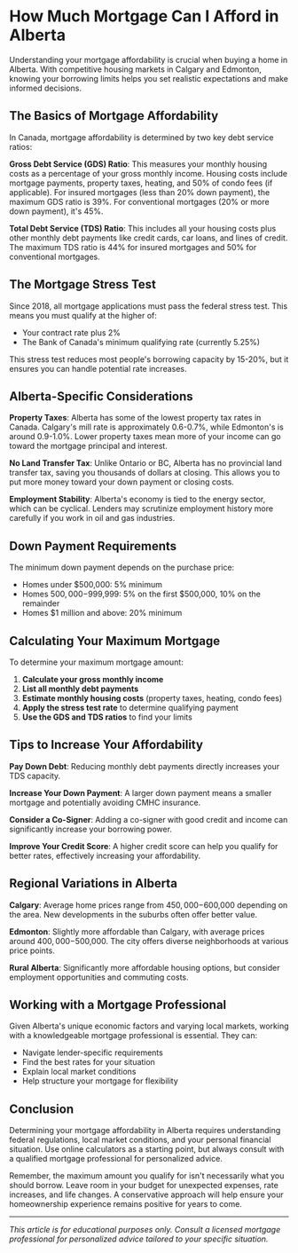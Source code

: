 # How Much Mortgage Can I Afford in Alberta

Understanding your mortgage affordability is crucial when buying a home in Alberta. With competitive housing markets in Calgary and Edmonton, knowing your borrowing limits helps you set realistic expectations and make informed decisions.

## The Basics of Mortgage Affordability

In Canada, mortgage affordability is determined by two key debt service ratios:

**Gross Debt Service (GDS) Ratio**: This measures your monthly housing costs as a percentage of your gross monthly income. Housing costs include mortgage payments, property taxes, heating, and 50% of condo fees (if applicable). For insured mortgages (less than 20% down payment), the maximum GDS ratio is 39%. For conventional mortgages (20% or more down payment), it's 45%.

**Total Debt Service (TDS) Ratio**: This includes all your housing costs plus other monthly debt payments like credit cards, car loans, and lines of credit. The maximum TDS ratio is 44% for insured mortgages and 50% for conventional mortgages.

## The Mortgage Stress Test

Since 2018, all mortgage applications must pass the federal stress test. This means you must qualify at the higher of:
- Your contract rate plus 2%
- The Bank of Canada's minimum qualifying rate (currently 5.25%)

This stress test reduces most people's borrowing capacity by 15-20%, but it ensures you can handle potential rate increases.

## Alberta-Specific Considerations

**Property Taxes**: Alberta has some of the lowest property tax rates in Canada. Calgary's mill rate is approximately 0.6-0.7%, while Edmonton's is around 0.9-1.0%. Lower property taxes mean more of your income can go toward the mortgage principal and interest.

**No Land Transfer Tax**: Unlike Ontario or BC, Alberta has no provincial land transfer tax, saving you thousands of dollars at closing. This allows you to put more money toward your down payment or closing costs.

**Employment Stability**: Alberta's economy is tied to the energy sector, which can be cyclical. Lenders may scrutinize employment history more carefully if you work in oil and gas industries.

## Down Payment Requirements

The minimum down payment depends on the purchase price:
- Homes under $500,000: 5% minimum
- Homes $500,000-$999,999: 5% on the first $500,000, 10% on the remainder
- Homes $1 million and above: 20% minimum

## Calculating Your Maximum Mortgage

To determine your maximum mortgage amount:

1. **Calculate your gross monthly income**
2. **List all monthly debt payments**
3. **Estimate monthly housing costs** (property taxes, heating, condo fees)
4. **Apply the stress test rate** to determine qualifying payment
5. **Use the GDS and TDS ratios** to find your limits

## Tips to Increase Your Affordability

**Pay Down Debt**: Reducing monthly debt payments directly increases your TDS capacity.

**Increase Your Down Payment**: A larger down payment means a smaller mortgage and potentially avoiding CMHC insurance.

**Consider a Co-Signer**: Adding a co-signer with good credit and income can significantly increase your borrowing power.

**Improve Your Credit Score**: A higher credit score can help you qualify for better rates, effectively increasing your affordability.

## Regional Variations in Alberta

**Calgary**: Average home prices range from $450,000-$600,000 depending on the area. New developments in the suburbs often offer better value.

**Edmonton**: Slightly more affordable than Calgary, with average prices around $400,000-$500,000. The city offers diverse neighborhoods at various price points.

**Rural Alberta**: Significantly more affordable housing options, but consider employment opportunities and commuting costs.

## Working with a Mortgage Professional

Given Alberta's unique economic factors and varying local markets, working with a knowledgeable mortgage professional is essential. They can:
- Navigate lender-specific requirements
- Find the best rates for your situation
- Explain local market conditions
- Help structure your mortgage for flexibility

## Conclusion

Determining your mortgage affordability in Alberta requires understanding federal regulations, local market conditions, and your personal financial situation. Use online calculators as a starting point, but always consult with a qualified mortgage professional for personalized advice.

Remember, the maximum amount you qualify for isn't necessarily what you should borrow. Leave room in your budget for unexpected expenses, rate increases, and life changes. A conservative approach will help ensure your homeownership experience remains positive for years to come.

---

*This article is for educational purposes only. Consult a licensed mortgage professional for personalized advice tailored to your specific situation.*